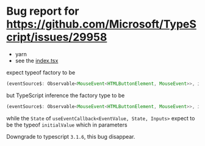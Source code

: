 # Bug report for https://github.com/Microsoft/TypeScript/issues/29958

- yarn
- see the [index.tsx](./index.tsx)

expect typeof factory to be
```ts
(eventSource$: Observable<MouseEvent<HTMLButtonElement, MouseEvent>>, inputs$: Observable<number[]>, state$: Observable<number>) => Observable<number>
```
but TypeScript inference the factory type to be
```ts
(eventSource$: Observable<MouseEvent<HTMLButtonElement, MouseEvent>>, inputs$: Observable<number[]>, state$: Observable<number[]>) => Observable<number[]>
```
while the `State` of `useEventCallback<EventValue, State, Inputs>` expect to be the typeof `initialValue` which in parameters

Downgrade to typescript `3.1.6`, this bug disappear.